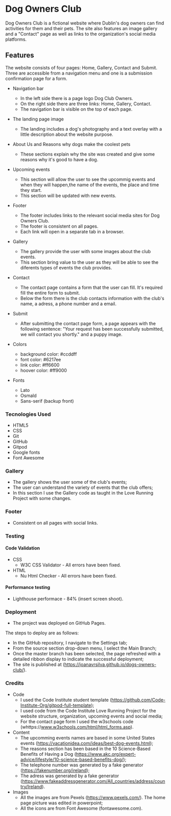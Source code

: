 # Dog Owners Club 
Dog Owners Club is a fictional website where Dublin's dog owners can find activities for them and their pets.
The site also features an image gallery and a "Contact" page as well as links to the organization's social media platforms.

## Features
The website consists of four pages: Home, Gallery, Contact and Submit. Three are accessible from a navigation menu and one is a submission confirmation page for a form.

* Navigation bar
    * In the left side there is a page logo Dog Club Owners. 
    * On the right side there are three links: Home, Gallery, Contact.
    * The navigation bar is visible on the top of each page.

* The landing page image
    * The landing includes a dog's photography and a text overlay with a little description about the website purpose.

* About Us and Reasons why dogs make the coolest pets
    * These sections explain why the site was created and give some reasons why it's good to have a dog.

* Upcoming events
    * This section will allow the user to see the upcommig events and when they will happen,the name of the events, the place and time they start.
    * This section will be updated with new events.
 
* Footer
    * The footer includes links to the relevant social media sites for Dog Owners Club.
    * The footer is consistent on all pages.
    * Each link will open in a separate tab in a browser.

* Gallery
    * The gallery provide the user with some images about the club events.
    * This section bring value to the user as they will be able to see the diferents types of events the club provides.

* Contact
    * The contact page contains a form that the user can fill. It's required fill the entire form to submit. 
    * Below the form there is the club contacts information with the club's name, a adress, a phone number and a email.

* Submit
    * After submitting the contact page form, a page appears with the following sentence: "Your request has been successfully submitted, we will contact you shortly." and a puppy image.

* Colors
    * background color: #ccddff
    * font color: #6217ee
    * link color: #ff6600
    * hoover color: #ff9000

* Fonts
    * Lato
    * Osmald
    * Sans-serif (backup front)

### Tecnologies Used
* HTML5 
* CSS
* Git
* GitHub
* Gitpod
* Google fonts
* Font Awesome 

### Gallery
* The gallery shows the user some of the club's events;
* The user can understand the variety of events that the club offers;
* In this section I use the Gallery code as taught in the Love Running Project with some changes.


### Footer
* Consistent on all pages with social links.

### Testing
#### Code Validation
* CSS
    * W3C CSS Validator - All errors have been fixed.
* HTML
    * Nu Html Checker - All errors have been fixed.

#### Performance testing
* Lighthouse performace - 84% (insert screen shoot).

### Deployment
* The project was deployed on GitHub Pages.

The steps to deploy are as follows:
* In the GitHub repository, I navigate to the Settings tab;
* From the source section drop-down menu, I select the Main Branch;
* Once the master branch has been selected, the page refreshed with a detailed ribbon display to indicate the successful deployment;
* The site is published at (https://joanavrsilva.github.io/dogs-owners-club/).

### Credits
* Code
    * I used the Code Institute student template (https://github.com/Code-Institute-Org/gitpod-full-template);
    * I used code from the Code Institute Love Running Project for the website structure, organization, upcoming events and social media;
    * For the contact page form I used the w3schools code (whttps://www.w3schools.com/html/html_forms.asp).
* Content
    * The upcomming events names are based in some United States events (https://vacationidea.com/ideas/best-dog-events.html);
    * The reasons section has been based in the 10 Science-Based Benefits of Having a Dog (https://www.akc.org/expert-advice/lifestyle/10-science-based-benefits-dog/);
    * The telephone number was generated by a fake generator (https://fakenumber.org/ireland);
    * The adress  was generated by a fake generator (https://www.fakeaddressgenerator.com/All_countries/address/country/Ireland).
* Images
    * All the images are from Pexels (https://www.pexels.com/). The home page picture was edited in powerpoint;
    * All the icons are from Font Awesome (fontawesome.com).



